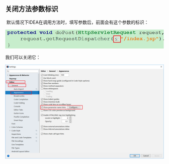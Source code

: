 ## 关闭方法参数标识

​	默认情况下IDEA在调用方法时，填写参数后，前面会有这个参数的标识：

![](../images/39.png)

我们可以关闭它：

![](../images/40.png)

